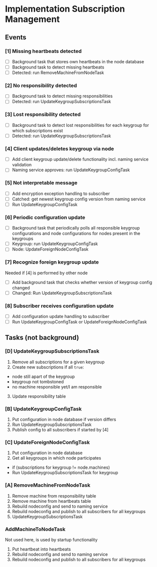 # Implementation Subscription Management

## Events

### [1] Missing heartbeats detected

- [ ] Background task that stores own heartbeats in the node database
- [ ] Background task to detect missing heartbeats
- [ ] Detected: run RemoveMachineFromNodeTask

### [2] No responsibility detected

- [ ] Background task to detect missing responsibilities
- [ ] Detected: run UpdateKeygroupSubscriptionsTask

### [3] Lost responsibility detected

- [ ] Background task to detect lost responsibilities for each keygroup for which subscriptions exist
- [ ] Detected: run UpdateKeygroupSubscriptionsTask

### [4] Client updates/deletes keygroup via node

- [ ] Add client keygroup update/delete functionality incl. naming service validation
- [ ] Naming service approves: run UpdateKeygroupConfigTask

### [5] Not interpretable message

- [ ] Add encryption exception handling to subscriber
- [ ] Catched: get newest keygroup config version from naming service
- [ ] Run UpdateKeygroupConfigTask

### [6] Periodic configuration update

- [ ] Background task that periodically polls all responsible keygroup configurations and node configurations for nodes present in the keygroups
- [ ] Keygroup: run UpdateKeygroupConfigTask
- [ ] Node: UpdateForeignNodeConfigTask

### [7] Recognize foreign keygroup update
Needed if [4] is performed by other node

- [ ] Add background task that checks whether version of keygroup config changed
- [ ] Changed: Run UpdateKeygroupSubscriptionsTask

### [8] Subscriber receives configuration update

- [ ] Add configuration update handling to subscriber
- [ ] Run UpdateKeygroupConfigTask or UpdateForeignNodeConfigTask

## Tasks (not background)

### [D] UpdateKeygroupSubscriptionsTask

1. Remove all subscriptions for a given keygroup
2. Create new subscriptions if all `true`:
  - node still apart of the keygroup
  - keygroup not tombstoned
  - no machine responsible yet/I am responsible
3. Update responsibility table

### [B] UpdateKeygroupConfigTask

1. Put configuration in node database if version differs
2. Run UpdateKeygroupSubscriptionsTask
3. Publish config to all subscribers if started by [4]

### [C] UpdateForeignNodeConfigTask

1. Put configuration in node database
2. Get all keygroups in which node participates
  * if (subscriptions for keygroup != node.machines)
  * Run UpdateKeygroupSubscriptionsTask for keygroup

### [A] RemoveMachineFromNodeTask

1. Remove machine from responsibility table
2. Remove machine from heartbeats table
3. Rebuild nodeconfig and send to naming service
4. Rebuild nodeconfig and publish to all subscribers for all keygroups
5. UpdateKeygroupSubscriptionsTask

### AddMachineToNodeTask
Not used here, is used by startup functionality

1. Put heartbeat into heartbeats
2. Rebuild nodeconfig and send to naming service
3. Rebuild nodeconfig and publish to all subscribers for all keygroups
